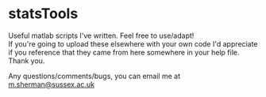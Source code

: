 # statsTools
Useful matlab scripts I've written. Feel free to use/adapt!  
If you're going to upload these elsewhere with your own code I'd appreciate if you reference that they came from here somewhere in your help file. Thank you.  

Any questions/comments/bugs, you can email me at m.sherman@sussex.ac.uk
